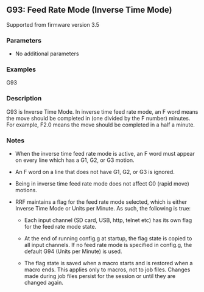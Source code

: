 ## G93: Feed Rate Mode (Inverse Time Mode)

Supported from firmware version 3.5

### Parameters

- No additional parameters

### Examples

G93

### Description

G93 is Inverse Time Mode. In inverse time feed rate mode, an F word means the move should be completed in (one divided by the F number) minutes. For example, F2.0 means the move should be completed in a half a minute.

### Notes

- When the inverse time feed rate mode is active, an F word must appear on every line which has a G1, G2, or G3 motion.

- An F word on a line that does not have G1, G2, or G3 is ignored.

- Being in inverse time feed rate mode does not affect G0 (rapid move) motions.

- RRF maintains a flag for the feed rate mode selected, which is either Inverse Time Mode or Units per Minute. As such, the following is true:

  - Each input channel (SD card, USB, http, telnet etc) has its own flag for the feed rate mode state.

  - At the end of running config.g at startup, the flag state is copied to all input channels. If no feed rate mode is specified in config.g, the default G94 (Units per Minute) is used.

  - The flag state is saved when a macro starts and is restored when a macro ends. This applies only to macros, not to job files. Changes made during job files persist for the session or until they are changed again.

